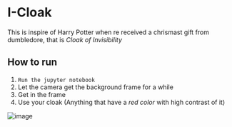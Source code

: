 # I-Cloak

This is inspire of Harry Potter when re received a chrismast gift from dumbledore, that is _Cloak of Invisibility_

## How to run

1. `Run the jupyter notebook`
2. Let the camera get the background frame for a while
3. Get in the frame
4. Use your cloak (Anything that have a *red color* with high contrast of it)

![image](https://github.com/evanezcent/I-Cloak/img.gif)
